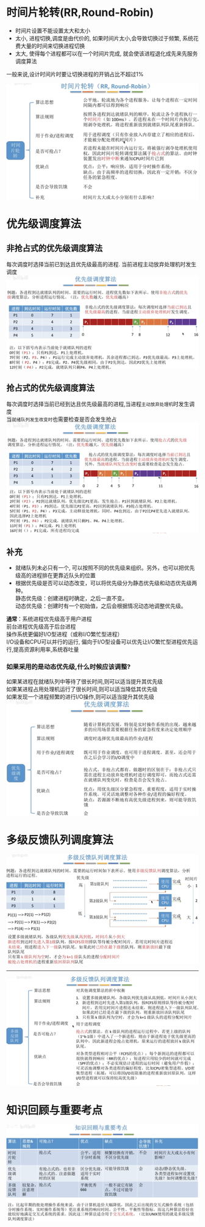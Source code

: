 # 时间片轮转(RR,Round-Robin)
- 时间片设置不能设置太大和太小
- 太小, 进程切换,调度是由代价的, 如果时间片太小,会导致切换过于频繁, 系统花费大量的时间来切换进程切换
- 太大, 使得每个进程都可以在一个时间片完成, 就会使该进程退化成先来先服务调度算法

一般来说,设计时间片时要让切换进程的开销占比不超过1%

<img src="img/../../img/时间片轮转调度算法总结.png">

# 优先级调度算法
## 非抢占式的优先级调度算法
每次调度时选择当前已到达且优先级最高的进程. 当前进程主动放弃处理机时发生调度
<img src="img/../../img/非抢占式优先级调度算法.png">

## 抢占式的优先级调度算法
每次调度时选择当前已经到达且优先级最高的进程,当进程`主动放弃处理机`时发生调度\
当`就绪队列发生改变时`也需要检查是否会发生抢占
<img src="img/../../img/抢占式优先级调度算法.png">

## 补充
- 就绪队列未必只有一个, 可以按照不同的优先级来组织。另外，也可以把优先级高的进程排在更靠近队头的位置
- 根据优先级是否可以动态改变，可以将优先级分为静态优先级和动态优先级两种。\
  静态优先级：创建进程时确定，之后一直不变。\
  动态优先级：创建时有一个初始值，之后会根据情况动态地调整优先级。

**通常**：系统进程优先级高于用户进程\
前台进程优先级高于后台进程\
操作系统更偏好I/O型进程（或称I/O繁忙型进程）\
I/O设备和CPU可以并行的运行, 偏向于I/O型设备可以优先让I/O繁忙型进程优先运行,提高资源利用率,系统吞吐量

### 如果采用的是动态优先级,什么时候应该调整?
如果某进程在就绪队列中等待了很长时间,则可以适当提升其优先级\
如果某进程占用处理机运行了很长时间,则可以适当降低其优先级\
如果发现一个进程频繁的进行I/O操作,则可以适当提升其优先级\
<img src="img/../../img/优先级调度算法总结.png">

# 多级反馈队列调度算法
<img src="img/../../img/多级反馈队列调度算法过程.png">
<hr>
<img src="img/../../img/多级反馈队列调度算法总结.png">

# 知识回顾与重要考点
<img src="img/../../img/进程调度2知识回顾和重要考点.png">